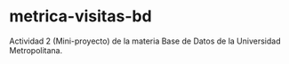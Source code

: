 # metrica-visitas-bd
Actividad 2 (Mini-proyecto) de la materia Base de Datos de la Universidad Metropolitana.
